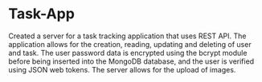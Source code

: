 # Task-App
Created a server for a task tracking application that uses REST API. The application allows for the creation, reading, updating and
deleting of user and task. The user password data is encrypted using the bcrypt module before being inserted
into the MongoDB database, and the user is verified using JSON web tokens. The server allows for the upload of images.
